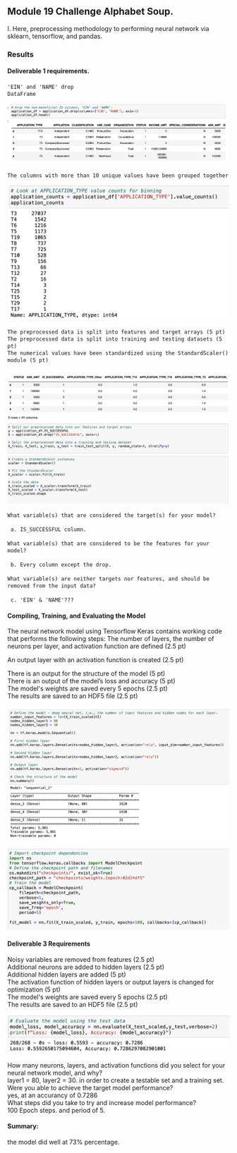 ## Module 19 Challenge Alphabet Soup. 

I. Here, preprocessing methodology to performing neural network via sklearn, tensorflow, and pandas.


### Results 
#### Deliverable 1 requirements.
    'EIN' and 'NAME' drop
    DataFrame
   ![Figure 1](https://github.com/davidhyongae2/network/blob/main/Figure1.png) <br>

    The columns with more than 10 unique values have been grouped together 
    
   ![Figure 2](https://github.com/davidhyongae2/network/blob/main/Figure2.png) <br>
    
    The preprocessed data is split into features and target arrays (5 pt)
    The preprocessed data is split into training and testing datasets (5 pt)
    The numerical values have been standardized using the StandardScaler() module (5 pt)
    
   ![Figure 3](https://github.com/davidhyongae2/network/blob/main/Figure3.png) <br>
    
    What variable(s) that are considered the target(s) for your model?

     a. IS_SUCCESSFUL column.

    What variable(s) that are considered to be the features for your model?

     b. Every column except the drop.

    What variable(s) are neither targets nor features, and should be removed from the input data?
  
     c. 'EIN' & 'NAME'???


#### Compiling, Training, and Evaluating the Model

The neural network model using Tensorflow Keras contains working code that performs the following steps:
The number of layers, the number of neurons per layer, and activation function are defined (2.5 pt) <br>

An output layer with an activation function is created (2.5 pt) <br>

There is an output for the structure of the model (5 pt) <br>
There is an output of the model’s loss and accuracy (5 pt) <br>
The model's weights are saved every 5 epochs (2.5 pt) <br>
The results are saved to an HDF5 file (2.5 pt) <br>

   ![Figure 4](https://github.com/davidhyongae2/network/blob/main/Figure4.png) <br>

   ![Figure 5](https://github.com/davidhyongae2/network/blob/main/Figure5.png) <br>

#### Deliverable 3 Requirements

Noisy variables are removed from features (2.5 pt) <br>
Additional neurons are added to hidden layers (2.5 pt) <br>
Additional hidden layers are added (5 pt) <br> 
The activation function of hidden layers or output layers is changed for optimization (5 pt) <br>
The model's weights are saved every 5 epochs (2.5 pt) <br>
The results are saved to an HDF5 file (2.5 pt) <br>

   ![Figure 6](https://github.com/davidhyongae2/network/blob/main/Figure6.png) <br>

How many neurons, layers, and activation functions did you select for your neural network model, and why? <br>
layer1 = 80, layer2 = 30. in order to create a testable set and a training set. <br>
Were you able to achieve the target model performance? <br> 
yes, at an accurancy of 0.7286 <br>
What steps did you take to try and increase model performance? <br>
100 Epoch steps. and period of 5. <br>

#### Summary: 
the model did well at 73% percentage. 

